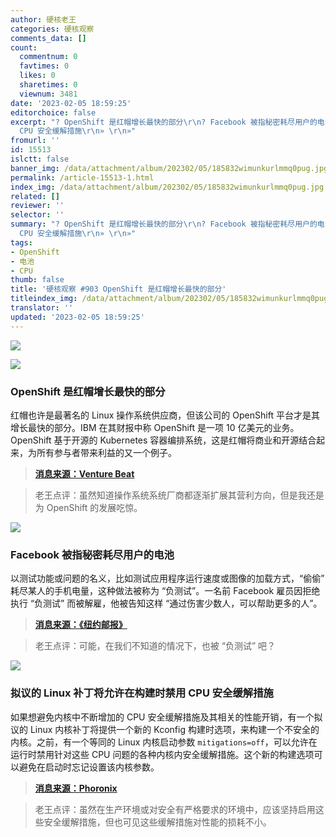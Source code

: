 ```yaml
---
author: 硬核老王
categories: 硬核观察
comments_data: []
count:
  commentnum: 0
  favtimes: 0
  likes: 0
  sharetimes: 0
  viewnum: 3481
date: '2023-02-05 18:59:25'
editorchoice: false
excerpt: "? OpenShift 是红帽增长最快的部分\r\n? Facebook 被指秘密耗尽用户的电池\r\n? 拟议的 Linux 补丁将允许在构建时禁用
  CPU 安全缓解措施\r\n» \r\n»"
fromurl: ''
id: 15513
islctt: false
banner_img: /data/attachment/album/202302/05/185832wimunkurlmmq0pug.jpg
permalink: /article-15513-1.html
index_img: /data/attachment/album/202302/05/185832wimunkurlmmq0pug.jpg
related: []
reviewer: ''
selector: ''
summary: "? OpenShift 是红帽增长最快的部分\r\n? Facebook 被指秘密耗尽用户的电池\r\n? 拟议的 Linux 补丁将允许在构建时禁用
  CPU 安全缓解措施\r\n» \r\n»"
tags:
- OpenShift
- 电池
- CPU
thumb: false
title: '硬核观察 #903 OpenShift 是红帽增长最快的部分'
titleindex_img: /data/attachment/album/202302/05/185832wimunkurlmmq0pug.jpg
translator: ''
updated: '2023-02-05 18:59:25'
---
```


![](/data/attachment/album/202302/05/185832wimunkurlmmq0pug.jpg)


![](/data/attachment/album/202302/05/185844rz74yft77e9fa6yb.jpg)


### OpenShift 是红帽增长最快的部分


红帽也许是最著名的 Linux 操作系统供应商，但该公司的 OpenShift 平台才是其增长最快的部分。IBM 在其财报中称 OpenShift 是一项 10 亿美元的业务。OpenShift 基于开源的 Kubernetes 容器编排系统，这是红帽将商业和开源结合起来，为所有参与者带来利益的又一个例子。



> 
> **[消息来源：Venture Beat](https://venturebeat.com/data-infrastructure/red-hat-gives-an-arm-up-to-openshift-kubernetes-operations/)**
> 
> 
> 



> 
> 老王点评：虽然知道操作系统系统厂商都逐渐扩展其营利方向，但是我还是为 OpenShift 的发展吃惊。
> 
> 
> 


![](/data/attachment/album/202302/05/185854n4oor8uooiunzewj.jpg)


### Facebook 被指秘密耗尽用户的电池


以测试功能或问题的名义，比如测试应用程序运行速度或图像的加载方式，“偷偷” 耗尽某人的手机电量，这种做法被称为 “负测试”。一名前 Facebook 雇员因拒绝执行 “负测试” 而被解雇，他被告知这样 “通过伤害少数人，可以帮助更多的人”。



> 
> **[消息来源：《纽约邮报》](https://nypost.com/2023/01/28/facebook-fires-worker-who-refused-to-do-negative-testing-awsuit/)**
> 
> 
> 



> 
> 老王点评：可能，在我们不知道的情况下，也被 “负测试” 吧？
> 
> 
> 


![](/data/attachment/album/202302/05/185904z7qp637opppp4p83.jpg)


### 拟议的 Linux 补丁将允许在构建时禁用 CPU 安全缓解措施


如果想避免内核中不断增加的 CPU 安全缓解措施及其相关的性能开销，有一个拟议的 Linux 内核补丁将提供一个新的 Kconfig 构建时选项，来构建一个不安全的内核。之前，有一个等同的 Linux 内核启动参数 `mitigations=off`，可以允许在运行时禁用针对这些 CPU 问题的各种内核内安全缓解措施。这个新的构建选项可以避免在启动时忘记设置该内核参数。



> 
> **[消息来源：Phoronix](https://www.phoronix.com/news/Linux-Default-Mitigations-Off)**
> 
> 
> 



> 
> 老王点评：虽然在生产环境或对安全有严格要求的环境中，应该坚持启用这些安全缓解措施，但也可见这些缓解措施对性能的损耗不小。
> 
> 
>